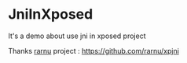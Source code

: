 # JniInXposed

It's a demo about use jni in xposed project

Thanks 
  [rarnu](https://github.com/rarnu)
  project : https://github.com/rarnu/xpjni
